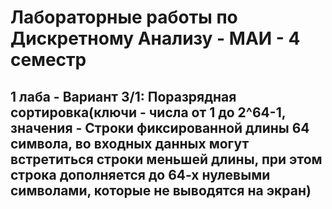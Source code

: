 # Лабораторные работы по Дискретному Анализу - МАИ - 4 семестр
## 1 лаба - Вариант 3/1: Поразрядная сортировка(ключи - числа от 1 до 2^64-1, значения - Строки фиксированной длины 64 символа, во входных данных могут встретиться строки меньшей длины, при этом строка дополняется до 64-х нулевыми символами, которые не выводятся на экран)
